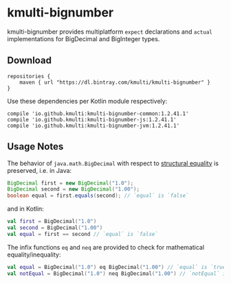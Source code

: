 # kmulti-bignumber

kmulti-bignumber provides multiplatform `expect` declarations
and `actual` implementations for BigDecimal and BigInteger types.

## Download

```
repositories {
    maven { url "https://dl.bintray.com/kmulti/kmulti-bignumber" }
}
```

Use these dependencies per Kotlin module respectively:

```
compile 'io.github.kmulti:kmulti-bignumber-common:1.2.41.1'
compile 'io.github.kmulti:kmulti-bignumber-js:1.2.41.1'
compile 'io.github.kmulti:kmulti-bignumber-jvm:1.2.41.1'
```

## Usage Notes

The behavior of `java.math.BigDecimal` with respect to
[structural equality](https://kotlinlang.org/docs/reference/equality.html) is preserved, i.e. in Java:
```java
BigDecimal first = new BigDecimal("1.0");
BigDecimal second = new BigDecimal("1.00");
boolean equal = first.equals(second); // `equal` is `false`
```
and in Kotlin:
```kotlin
val first = BigDecimal("1.0")
val second = BigDecimal("1.00")
val equal = first == second // `equal` is `false`
```
The infix functions `eq` and `neq` are provided to check for mathematical equality/inequality:
```kotlin
val equal = BigDecimal("1.0") eq BigDecimal("1.00") // `equal` is `true`
val notEqual = BigDecimal("1.0") neq BigDecimal("1.00") // `notEqual` is `false`
```

